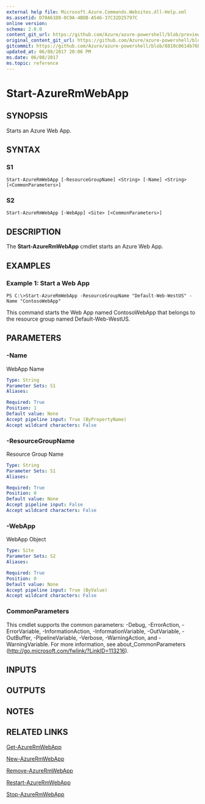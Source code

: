 ```yaml
---
external help file: Microsoft.Azure.Commands.Websites.dll-Help.xml
ms.assetid: D70A61D8-0C9A-4BDB-A546-37C32D25797C
online version:
schema: 2.0.0
content_git_url: https://github.com/Azure/azure-powershell/blob/preview/src/ResourceManager/Websites/Commands.Websites/help/Start-AzureRmWebApp.md
original_content_git_url: https://github.com/Azure/azure-powershell/blob/preview/src/ResourceManager/Websites/Commands.Websites/help/Start-AzureRmWebApp.md
gitcommit: https://github.com/Azure/azure-powershell/blob/8810c0614b76be8d014616888a4ae7733a452af9
updated_at: 06/08/2017 20:06 PM
ms.date: 06/08/2017
ms.topic: reference
---
```


# Start-AzureRmWebApp

## SYNOPSIS
Starts an Azure Web App.

## SYNTAX

### S1
```
Start-AzureRmWebApp [-ResourceGroupName] <String> [-Name] <String> [<CommonParameters>]
```

### S2
```
Start-AzureRmWebApp [-WebApp] <Site> [<CommonParameters>]
```

## DESCRIPTION
The **Start-AzureRmWebApp** cmdlet starts an Azure Web App.

## EXAMPLES

### Example 1: Start a Web App
```
PS C:\>Start-AzureRmWebApp -ResourceGroupName "Default-Web-WestUS" -Name "ContosoWebApp"
```

This command starts the Web App named ContosoWebApp that belongs to the resource group named Default-Web-WestUS.

## PARAMETERS

### -Name
WebApp Name

```yaml
Type: String
Parameter Sets: S1
Aliases: 

Required: True
Position: 1
Default value: None
Accept pipeline input: True (ByPropertyName)
Accept wildcard characters: False
```

### -ResourceGroupName
Resource Group Name

```yaml
Type: String
Parameter Sets: S1
Aliases: 

Required: True
Position: 0
Default value: None
Accept pipeline input: False
Accept wildcard characters: False
```

### -WebApp
WebApp Object

```yaml
Type: Site
Parameter Sets: S2
Aliases: 

Required: True
Position: 0
Default value: None
Accept pipeline input: True (ByValue)
Accept wildcard characters: False
```

### CommonParameters
This cmdlet supports the common parameters: -Debug, -ErrorAction, -ErrorVariable, -InformationAction, -InformationVariable, -OutVariable, -OutBuffer, -PipelineVariable, -Verbose, -WarningAction, and -WarningVariable. For more information, see about_CommonParameters (http://go.microsoft.com/fwlink/?LinkID=113216).

## INPUTS

## OUTPUTS

## NOTES

## RELATED LINKS

[Get-AzureRmWebApp](./Get-AzureRmWebApp.md)

[New-AzureRmWebApp](./New-AzureRmWebApp.md)

[Remove-AzureRmWebApp](./Remove-AzureRmWebApp.md)

[Restart-AzureRmWebApp](./Restart-AzureRmWebApp.md)

[Stop-AzureRmWebApp](./Stop-AzureRmWebApp.md)


